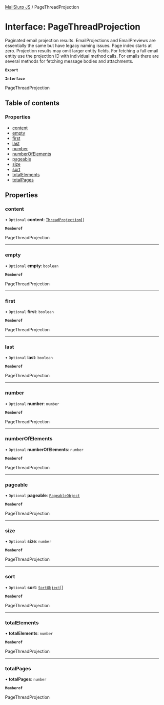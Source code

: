 [MailSlurp JS](../README.md) / PageThreadProjection

# Interface: PageThreadProjection

Paginated email projection results. EmailProjections and EmailPreviews are essentially the same but have legacy naming issues. Page index starts at zero. Projection results may omit larger entity fields. For fetching a full email entity use the projection ID with individual method calls. For emails there are several methods for fetching message bodies and attachments.

**`Export`**

**`Interface`**

PageThreadProjection

## Table of contents

### Properties

- [content](PageThreadProjection.md#content)
- [empty](PageThreadProjection.md#empty)
- [first](PageThreadProjection.md#first)
- [last](PageThreadProjection.md#last)
- [number](PageThreadProjection.md#number)
- [numberOfElements](PageThreadProjection.md#numberofelements)
- [pageable](PageThreadProjection.md#pageable)
- [size](PageThreadProjection.md#size)
- [sort](PageThreadProjection.md#sort)
- [totalElements](PageThreadProjection.md#totalelements)
- [totalPages](PageThreadProjection.md#totalpages)

## Properties

### content

• `Optional` **content**: [`ThreadProjection`](ThreadProjection.md)[]

**`Memberof`**

PageThreadProjection

___

### empty

• `Optional` **empty**: `boolean`

**`Memberof`**

PageThreadProjection

___

### first

• `Optional` **first**: `boolean`

**`Memberof`**

PageThreadProjection

___

### last

• `Optional` **last**: `boolean`

**`Memberof`**

PageThreadProjection

___

### number

• `Optional` **number**: `number`

**`Memberof`**

PageThreadProjection

___

### numberOfElements

• `Optional` **numberOfElements**: `number`

**`Memberof`**

PageThreadProjection

___

### pageable

• `Optional` **pageable**: [`PageableObject`](PageableObject.md)

**`Memberof`**

PageThreadProjection

___

### size

• `Optional` **size**: `number`

**`Memberof`**

PageThreadProjection

___

### sort

• `Optional` **sort**: [`SortObject`](SortObject.md)[]

**`Memberof`**

PageThreadProjection

___

### totalElements

• **totalElements**: `number`

**`Memberof`**

PageThreadProjection

___

### totalPages

• **totalPages**: `number`

**`Memberof`**

PageThreadProjection
